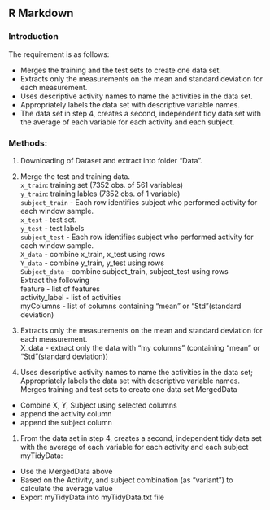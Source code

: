R Markdown
----------

### Introduction

The requirement is as follows:  
- Merges the training and the test sets to create one data set.  
- Extracts only the measurements on the mean and standard deviation for
each measurement.  
- Uses descriptive activity names to name the activities in the data
set.  
- Appropriately labels the data set with descriptive variable names.  
- The data set in step 4, creates a second, independent tidy data set
with the average of each variable for each activity and each subject.

### Methods:

1.  Downloading of Dataset and extract into folder “Data”.

2.  Merge the test and training data.  
    `x_train`: training set (7352 obs. of 561 variables)  
    `y_train`: training lables (7352 obs. of 1 variable)  
    `subject_train` - Each row identifies subject who performed activity
    for each window sample.  
    `x_test` - test set.  
    `y_test` - test labels  
    `subject_test` - Each row identifies subject who performed activity
    for each window sample.  
    `X_data` - combine x\_train, x\_test using rows  
    `Y_data` - combine y\_train, y\_test using rows  
    `Subject_data` - combine subject\_train, subject\_test using rows  
    Extract the following  
    feature - list of features  
    activity\_label - list of activities  
    myColumns - list of columns containing “mean” or “Std”(standard
    deviation)

3.  Extracts only the measurements on the mean and standard deviation
    for each measurement.  
    X\_data - extract only the data with “my columns” (containing “mean”
    or “Std”(standard deviation))

4.  Uses descriptive activity names to name the activities in the data
    set; Appropriately labels the data set with descriptive variable
    names.  
    Merges training and test sets to create one data set MergedData  

-   Combine X, Y, Subject using selected columns  
-   append the activity column  
-   append the subject column

1.  From the data set in step 4, creates a second, independent tidy data
    set with the average of each variable for each activity and each
    subject  
    myTidyData:  

-   Use the MergedData above  
-   Based on the Activity, and subject combination (as “variant”) to
    calculate the average value
-   Export myTidyData into myTidyData.txt file
